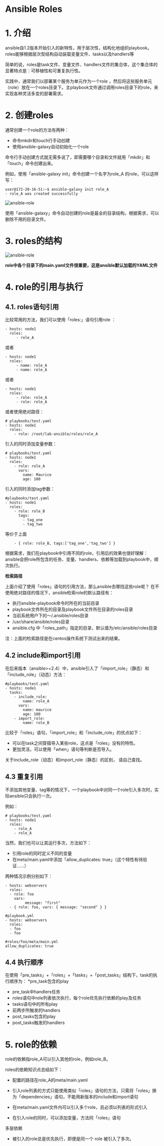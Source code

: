 # Ansible Roles

# 1. 介绍

ansible自1.2版本开始引入的新特性，用于层次性，结构化地组织playbook。roles能够根据层次型结构自动装载变量文件、tasks以及handlers等

简单的说，roles是task文件、变量文件、handlers文件的集合体，这个集合体的显著特点是：可移植性和可重复执行性。

实践中，通常我们以部署某个服务为单元作为一个role ，然后将这些服务单元（role）放在一个roles目录下。主playbook文件通过调用roles目录下的role，来实现各种灵活多变的部署需求。

# 2. 创建roles

通常创建一个role的方法有两种：
+ 命令mkdir和touch行手动创建
+ 使用ansible-galaxy自动初始化一个role

命令行手动创建方式就无需多说了，即需要哪个目录和文件就用「mkdir」和「touch」命令创建出来。

例如，使用「ansible-galaxy init」命令创建一个名字为role_A 的role，可以这样写：
```
user@172-20-16-51:~$ ansible-galaxy init role_A
- role_A was created successfully `
```
![ansible-role](../../images/Ansible-roles-1.JPG)

使用「ansible-galaxy」命令自动创建的role是最全的目录结构，根据需求，可以删除不用的目录文件。

# 3. roles的结构

![ansible-role](../../images/Ansible-roles-2.JPG)

**role中各个目录下的main.yaml文件很重要，这是ansible默认加载的YAML文件**

# 4. role的引用与执行
## 4.1. roles语句引用
比较常用的方法，我们可以使用「roles:」语句引用role ：

```
- hosts: node1
  roles:
     - role_A
```
或者
```
- hosts: node1
  roles:
     - name: role_A
     - name: role_A
```	
或者
```
- hosts: node1
  roles:
     - role: role_A
     - role: role_A
```	
或者使用绝对路径：
```
# playbooks/test.yaml
- hosts: node1
  roles:
    - role: /root/lab-ansible/roles/role_A
```

引入的同时添加变量参数：
```
# playbooks/test.yaml
- hosts: node1
  roles:
    - role: role_A
      vars:
        name: Maurice
        age: 100
```

引入的同时添加tag参数：
```
#playbooks/test.yaml
- hosts: node1
  roles:
    - role: role_B
      tags:
        - tag_one
        - tag_two
```
等价于上面
```   
    - { role: role_B, tags:['tag_one','tag_two'] }
```

根据需求，我们在playbook中引用不同的role，引用后的效果也很好理解：ansible会把role所包含的任务、变量、handlers、依赖等加载到playbook中，顺次执行。

**检索路径**

上面介绍了使用「roles」语句的引用方法，那么ansible去哪找这些role呢？
在不使用绝对路径的情况下，ansible检索role的默认路径有：

+ 执行ansible-playbook命令时所在的当前目录
+ playbook文件所在的目录及playbook文件所在目录的roles目录
+ 当前系统用户下的～/.ansible/roles目录
+ /usr/share/ansible/roles目录
+ ansible.cfg 中「roles_path」指定的目录，默认值为/etc/ansible/roles目录

注：上面的检索路径是在centos操作系统下测试出来的结果。

## 4.2 include和import引用

在后来版本（ansible>=2.4）中，ansible引入了「import_role」（静态）和「include_role」（动态）方法：

```
#playbooks/test.yaml
- hosts: node1
  tasks:
    - include_role:
        name: role_A
      vars:
        name: maurice
        age: 100
    - import_role:
        name: role_B
```

比较于「roles」语句，「import_role」和「include_role」的优点如下：
+ 可以在task之间穿插导入某些role，这点是「roles」没有的特性。
+ 更加灵活，可以使用「when」语句等判断是否导入。

关于include_role（动态）和import_role（静态）的区别， 请自己查找。

## 4.3 重复引用
不添加其他变量、tag等的情况下，一个playbook中对同一个role引入多次时，实际ansible只会执行一次。

例如：
```
# playbooks/test.yaml
- hosts: node1
  roles:
    - role_A
    - role_A
```

当然，我们也可以让其运行多次，方法如下：

+ 引用role的同时定义不同的变量
+ 在meta/main.yaml中添加「allow_duplicates: true」（这个特性有待验证……）

两种情况示例分别如下：

```
- hosts: webservers
  roles:
  - role: foo
    vars:
         message: "first"
  - { role: foo, vars: { message: "second" } }
```
```
#playbook.yml
- hosts: webservers
  roles:
  - foo
  - foo

#roles/foo/meta/main.yml
allow_duplicates: true
```

## 4.4 执行顺序

在使用「pre_tasks」+「roles」+「tasks」+「post_tasks」结构下，task的执行顺序为：
*pre_task包含的play
* pre_task中handlers任务
* roles语句中role列表依次执行，每个role优先执行依赖的play及任务
* tasks语句中的所有play
* 前两步所触发的handlers
* post_tasks包含的play
* post_tasks触发的handlers 

# 5. role的依赖
role的依赖指role_A可以引入其他的role，例如role_B。

roles的依赖知识点总结如下：

+ 配置的路径在role_A的meta/main.yaml
+ 引入role列表的方式只能使用类似「roles」语句的方法，只需将「roles」换为「dependencies」语句，不能用新版本的include和import语句

+ 在meta/main.yaml文件内可以引入多个role，且必须以列表的形式引入
+ 在引入role的同时，可以添加变量，方法同「roles」语句 

多层依赖
+ 被引入的role总是优先执行，即便是同一个 role 被引入了多次。
